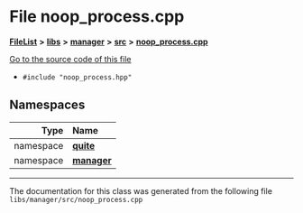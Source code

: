 

# File noop\_process.cpp



[**FileList**](files.md) **>** [**libs**](dir_6719ab1f1f7655efc2fa43f7eb574fd1.md) **>** [**manager**](dir_b048ed2415d89a3588bcd07e27f16f41.md) **>** [**src**](dir_acad3136c8ed89325e9252603ad8366c.md) **>** [**noop\_process.cpp**](noop__process_8cpp.md)

[Go to the source code of this file](noop__process_8cpp_source.md)



* `#include "noop_process.hpp"`













## Namespaces

| Type | Name |
| ---: | :--- |
| namespace | [**quite**](namespacequite.md) <br> |
| namespace | [**manager**](namespacequite_1_1manager.md) <br> |





















































------------------------------
The documentation for this class was generated from the following file `libs/manager/src/noop_process.cpp`

